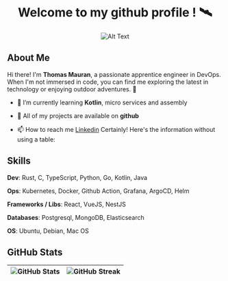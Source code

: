 <div align="center"> 
<h1>Welcome to my github profile ! 🛰️ </h1>
  
![Alt Text](https://media.giphy.com/media/13UFvD5Pv1xjSU/giphy.gif)

</div>

## About Me

Hi there! I'm **Thomas Mauran**, a passionate apprentice engineer in DevOps. When I'm not immersed in code, you can find me exploring the latest in technology or enjoying outdoor adventures. 🚀


- 🌱 I’m currently learning **Kotlin**, micro services and assembly
 
- 🔭 All of my projects are available on **github**
 
- 📫 How to reach me [Linkedin](https://www.linkedin.com/in/thomas-mauran-9238371b7/)
Certainly! Here's the information without using a table:


## Skills

**Dev**: Rust, C, TypeScript, Python, Go, Kotlin, Java

**Ops**: Kubernetes, Docker, Github Action, Grafana, ArgoCD, Helm

**Frameworks / Libs**: React, VueJS, NestJS

**Databases**: Postgresql, MongoDB, Elasticsearch

**OS**: Ubuntu, Debian, Mac OS

## GitHub Stats

| ![GitHub Stats](https://github-readme-stats.vercel.app/api?username=thomas-mauran&show_icons=true&locale=en&theme=tokyonight) | ![GitHub Streak](https://github-readme-streak-stats.herokuapp.com/?user=thomas-mauran&theme=tokyonight) |
|---|---|




